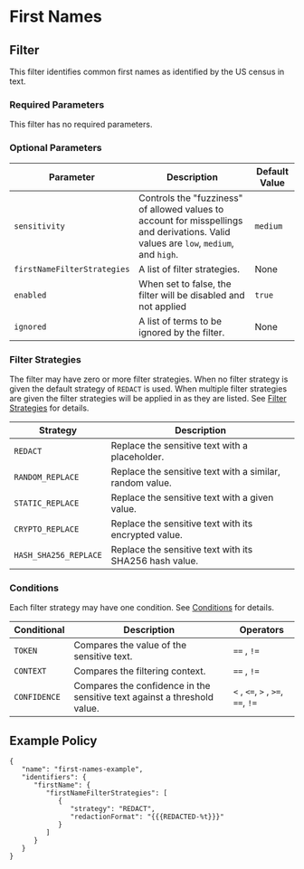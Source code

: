 # First Names

## Filter

This filter identifies common first names as identified by the US census in text.

### Required Parameters

This filter has no required parameters.

### Optional Parameters

| Parameter                   | Description                                                                                                                           | Default Value |
| --------------------------- | ------------------------------------------------------------------------------------------------------------------------------------- | ------------- |
| `sensitivity`               | Controls the "fuzziness" of allowed values to account for misspellings and derivations. Valid values are `low`, `medium`, and `high`. | `medium`      |
| `firstNameFilterStrategies` | A list of filter strategies.                                                                                                          | None          |
| `enabled`                   | When set to false, the filter will be disabled and not applied                                                                        | `true`        |
| `ignored`                   | A list of terms to be ignored by the filter.                                                                                          | None          |

### Filter Strategies

The filter may have zero or more filter strategies. When no filter strategy is given the default strategy of `REDACT` is used. When multiple filter strategies are given the filter strategies will be applied in as they are listed. See [Filter Strategies](#filter-strategies) for details.

| Strategy              | Description                                              |
| --------------------- | -------------------------------------------------------- |
| `REDACT`              | Replace the sensitive text with a placeholder.           |
| `RANDOM_REPLACE`      | Replace the sensitive text with a similar, random value. |
| `STATIC_REPLACE`      | Replace the sensitive text with a given value.           |
| `CRYPTO_REPLACE`      | Replace the sensitive text with its encrypted value.     |
| `HASH_SHA256_REPLACE` | Replace the sensitive text with its SHA256 hash value.   |

### Conditions

Each filter strategy may have one condition. See [Conditions](#conditions) for details.

| Conditional  | Description                                                              | Operators                          |
| ------------ | ------------------------------------------------------------------------ | ---------------------------------- |
| `TOKEN`      | Compares the value of the sensitive text.                                | `==` , `!=`                        |
| `CONTEXT`    | Compares the filtering context.                                          | `==` , `!=`                        |
| `CONFIDENCE` | Compares the confidence in the sensitive text against a threshold value. | `<` , `<=`, `>` , `>=`, `==`, `!=` |

## Example Policy

```
{
   "name": "first-names-example",
   "identifiers": {
      "firstName": {
         "firstNameFilterStrategies": [
            {
               "strategy": "REDACT",
               "redactionFormat": "{{{REDACTED-%t}}}"
            }
         ]
      }
   }
}
```
